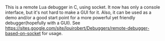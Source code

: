 This is a remote Lua debugger in C, using socket. It now has only a console interface, but it's not hard to make a GUI for it. Also, it can be used as a demo and/or a good start point for a more powerful yet friendly debugger(hopefully with a GUI). See https://sites.google.com/site/louirobert/Debuggers/remote-debugger-based-on-socket for usage.